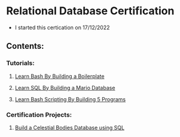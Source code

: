 # Relational Database Certification

* I started this certication on 17/12/2022

## Contents:

### Tutorials:

1) [Learn Bash By Building a Boilerplate](01%20-%20Learn%20Bash%20by%20Building%20a%20Boilerplate)

2) [Learn SQL By Building a Mario Database](02%20-%20Learn%20SQL%20By%20Building%20a%20Mario%20Database)

3) [Learn Bash Scripting By Building 5 Programs](/03%20-%20Relational%20Database/04%20-%20Learn%20Bash%20Scripting%20By%20Building%205%20Programs)

### Certification Projects:

1) [Build a Celestial Bodies Database using SQL](03%20-%20Build%20a%20Celestial%20Bodies%20Database)

